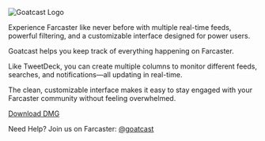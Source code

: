 ![Goatcast Logo](https://goatcast.app/images/goatcast-frames.png)

Experience Farcaster like never before with multiple real-time feeds, powerful filtering, and a customizable interface designed for power users.

Goatcast helps you keep track of everything happening on Farcaster.

Like TweetDeck, you can create multiple columns to monitor different feeds, searches, and notifications—all updating in real-time.

The clean, customizable interface makes it easy to stay engaged with your Farcaster community without feeling overwhelmed.

[Download DMG](https://github.com/goatcast/goatcast/releases/download/prod/goatcast.dmg)  

Need Help? Join us on Farcaster: [@goatcast](https://warpcast.com/goatcast)
